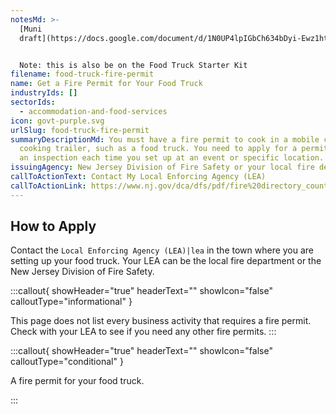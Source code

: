 ```yaml
---
notesMd: >-
  [Muni
  draft](https://docs.google.com/document/d/1N0UP4lpIGbCh634bDyi-Ewz1htbaAawT3y16H_XXaX4/edit?usp=sharing)


  Note: this is also be on the Food Truck Starter Kit
filename: food-truck-fire-permit
name: Get a Fire Permit for Your Food Truck
industryIds: []
sectorIds:
  - accommodation-and-food-services
icon: govt-purple.svg
urlSlug: food-truck-fire-permit
summaryDescriptionMd: You must have a fire permit to cook in a mobile canteen or
  cooking trailer, such as a food truck. You need to apply for a permit and pass
  an inspection each time you set up at an event or specific location.
issuingAgency: New Jersey Division of Fire Safety or your local fire department
callToActionText: Contact My Local Enforcing Agency (LEA)
callToActionLink: https://www.nj.gov/dca/dfs/pdf/fire%20directory_county%20summary/fire_code_enforcement_director.pdf
---
```

## How to Apply

Contact the `Local Enforcing Agency (LEA)|lea` in the town where you are setting up your food truck. Your LEA can be the local fire department or the New Jersey Division of Fire Safety.

:::callout{ showHeader="true" headerText="" showIcon="false" calloutType="informational" }

This page does not list every business activity that requires a fire permit. Check with your LEA to see if you need any other fire permits.
:::

:::callout{ showHeader="true" headerText="" showIcon="false" calloutType="conditional" }

A fire permit for your food truck.

:::